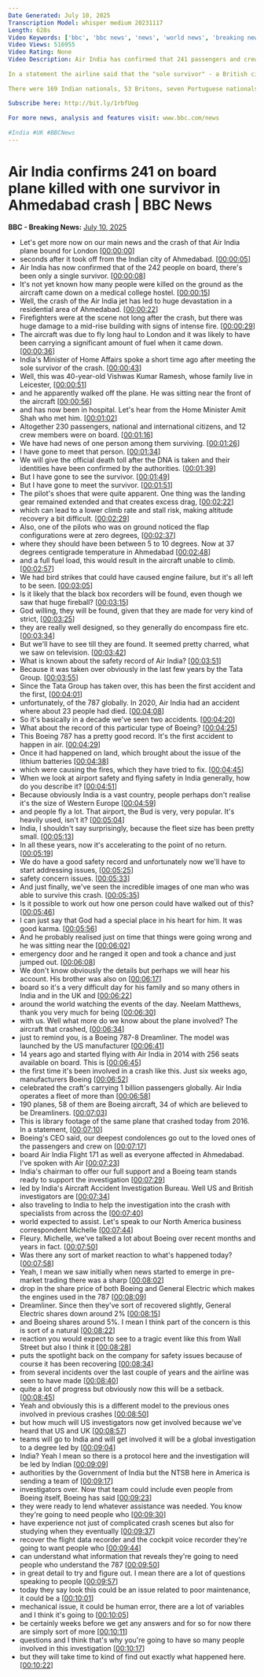 ```yaml
---
Date Generated: July 10, 2025
Transcription Model: whisper medium 20231117
Length: 628s
Video Keywords: ['bbc', 'bbc news', 'news', 'world news', 'breaking news', 'us news', 'world', 'america', 'usa', 'usa news', 'india news', 'India', 'Air India', 'UK', 'Crash', 'Plane crash']
Video Views: 516955
Video Rating: None
Video Description: Air India has confirmed that 241 passengers and crew have died after a London-bound plane crashed shortly after take-off in Ahmedabad, western India.
 
In a statement the airline said that the "sole survivor" - a British citizen - is being treated in hospital.
 
There were 169 Indian nationals, 53 Britons, seven Portuguese nationals and one Canadian on the flight, according to Air India.
 
Subscribe here: http://bit.ly/1rbfUog
 
For more news, analysis and features visit: www.bbc.com/news
 
#India #UK #BBCNews
---
```


# Air India confirms 241 on board plane killed with one survivor in Ahmedabad crash | BBC News
**BBC - Breaking News:** [July 10, 2025](https://www.youtube.com/watch?v=9p4mx2CRzQw)
*  Let's get more now on our main news and the crash of that Air India plane bound for London [[00:00:00](https://www.youtube.com/watch?v=9p4mx2CRzQw&t=0.0s)]
*  seconds after it took off from the Indian city of Ahmedabad. [[00:00:05](https://www.youtube.com/watch?v=9p4mx2CRzQw&t=5.5200000000000005s)]
*  Air India has now confirmed that of the 242 people on board, there's been only a single survivor. [[00:00:08](https://www.youtube.com/watch?v=9p4mx2CRzQw&t=8.56s)]
*  It's not yet known how many people were killed on the ground as the aircraft came down on a medical college hostel. [[00:00:15](https://www.youtube.com/watch?v=9p4mx2CRzQw&t=15.36s)]
*  Well, the crash of the Air India jet has led to huge devastation in a residential area of Ahmedabad. [[00:00:22](https://www.youtube.com/watch?v=9p4mx2CRzQw&t=22.72s)]
*  Firefighters were at the scene not long after the crash, but there was huge damage to a mid-rise building with signs of intense fire. [[00:00:29](https://www.youtube.com/watch?v=9p4mx2CRzQw&t=29.44s)]
*  The aircraft was due to fly long haul to London and it was likely to have been carrying a significant amount of fuel when it came down. [[00:00:36](https://www.youtube.com/watch?v=9p4mx2CRzQw&t=36.480000000000004s)]
*  India's Minister of Home Affairs spoke a short time ago after meeting the sole survivor of the crash. [[00:00:43](https://www.youtube.com/watch?v=9p4mx2CRzQw&t=43.92s)]
*  Well, this was 40-year-old Vishwas Kumar Ramesh, whose family live in Leicester, [[00:00:51](https://www.youtube.com/watch?v=9p4mx2CRzQw&t=51.84s)]
*  and he apparently walked off the plane. He was sitting near the front of the aircraft [[00:00:56](https://www.youtube.com/watch?v=9p4mx2CRzQw&t=56.8s)]
*  and has now been in hospital. Let's hear from the Home Minister Amit Shah who met him. [[00:01:02](https://www.youtube.com/watch?v=9p4mx2CRzQw&t=62.879999999999995s)]
*  Altogether 230 passengers, national and international citizens, and 12 crew members were on board. [[00:01:16](https://www.youtube.com/watch?v=9p4mx2CRzQw&t=76.32s)]
*  We have had news of one person among them surviving. [[00:01:26](https://www.youtube.com/watch?v=9p4mx2CRzQw&t=86.88s)]
*  I have gone to meet that person. [[00:01:34](https://www.youtube.com/watch?v=9p4mx2CRzQw&t=94.32s)]
*  We will give the official death toll after the DNA is taken and their identities have been confirmed by the authorities. [[00:01:39](https://www.youtube.com/watch?v=9p4mx2CRzQw&t=99.6s)]
*  But I have gone to see the survivor. [[00:01:49](https://www.youtube.com/watch?v=9p4mx2CRzQw&t=109.68s)]
*  But I have gone to meet the survivor. [[00:01:51](https://www.youtube.com/watch?v=9p4mx2CRzQw&t=111.36s)]
*  The pilot's shoes that were quite apparent. One thing was the landing gear remained extended and that creates excess drag, [[00:02:22](https://www.youtube.com/watch?v=9p4mx2CRzQw&t=142.0s)]
*  which can lead to a lower climb rate and stall risk, making altitude recovery a bit difficult. [[00:02:29](https://www.youtube.com/watch?v=9p4mx2CRzQw&t=149.28s)]
*  Also, one of the pilots who was on ground noticed the flap configurations were at zero degrees, [[00:02:37](https://www.youtube.com/watch?v=9p4mx2CRzQw&t=157.84s)]
*  where they should have been between 5 to 10 degrees. Now at 37 degrees centigrade temperature in Ahmedabad [[00:02:48](https://www.youtube.com/watch?v=9p4mx2CRzQw&t=168.24s)]
*  and a full fuel load, this would result in the aircraft unable to climb. [[00:02:57](https://www.youtube.com/watch?v=9p4mx2CRzQw&t=177.04000000000002s)]
*  We had bird strikes that could have caused engine failure, but it's all left to be seen. [[00:03:05](https://www.youtube.com/watch?v=9p4mx2CRzQw&t=185.04000000000002s)]
*  Is it likely that the black box recorders will be found, even though we saw that huge fireball? [[00:03:15](https://www.youtube.com/watch?v=9p4mx2CRzQw&t=195.52s)]
*  God willing, they will be found, given that they are made for very kind of strict, [[00:03:25](https://www.youtube.com/watch?v=9p4mx2CRzQw&t=205.12s)]
*  they are really well designed, so they generally do encompass fire etc. [[00:03:34](https://www.youtube.com/watch?v=9p4mx2CRzQw&t=214.16s)]
*  But we'll have to see till they are found. It seemed pretty charred, what we saw on television. [[00:03:42](https://www.youtube.com/watch?v=9p4mx2CRzQw&t=222.4s)]
*  What is known about the safety record of Air India? [[00:03:51](https://www.youtube.com/watch?v=9p4mx2CRzQw&t=231.52s)]
*  Because it was taken over obviously in the last few years by the Tata Group. [[00:03:55](https://www.youtube.com/watch?v=9p4mx2CRzQw&t=235.04000000000002s)]
*  Since the Tata Group has taken over, this has been the first accident and the first, [[00:04:01](https://www.youtube.com/watch?v=9p4mx2CRzQw&t=241.36s)]
*  unfortunately, of the 787 globally. In 2020, Air India had an accident where about 23 people had died. [[00:04:08](https://www.youtube.com/watch?v=9p4mx2CRzQw&t=248.64s)]
*  So it's basically in a decade we've seen two accidents. [[00:04:20](https://www.youtube.com/watch?v=9p4mx2CRzQw&t=260.64s)]
*  What about the record of this particular type of Boeing? [[00:04:25](https://www.youtube.com/watch?v=9p4mx2CRzQw&t=265.84s)]
*  This Boeing 787 has a pretty good record. It's the first accident to happen in air. [[00:04:29](https://www.youtube.com/watch?v=9p4mx2CRzQw&t=269.12s)]
*  Once it had happened on land, which brought about the issue of the lithium batteries [[00:04:38](https://www.youtube.com/watch?v=9p4mx2CRzQw&t=278.0s)]
*  which were causing the fires, which they have tried to fix. [[00:04:45](https://www.youtube.com/watch?v=9p4mx2CRzQw&t=285.44s)]
*  When we look at airport safety and flying safety in India generally, how do you describe it? [[00:04:51](https://www.youtube.com/watch?v=9p4mx2CRzQw&t=291.76s)]
*  Because obviously India is a vast country, people perhaps don't realise it's the size of Western Europe [[00:04:59](https://www.youtube.com/watch?v=9p4mx2CRzQw&t=299.35999999999996s)]
*  and people fly a lot. That airport, the Bud is very, very popular. It's heavily used, isn't it? [[00:05:04](https://www.youtube.com/watch?v=9p4mx2CRzQw&t=304.15999999999997s)]
*  India, I shouldn't say surprisingly, because the fleet size has been pretty small. [[00:05:13](https://www.youtube.com/watch?v=9p4mx2CRzQw&t=313.12s)]
*  In all these years, now it's accelerating to the point of no return. [[00:05:19](https://www.youtube.com/watch?v=9p4mx2CRzQw&t=319.12s)]
*  We do have a good safety record and unfortunately now we'll have to start addressing issues, [[00:05:25](https://www.youtube.com/watch?v=9p4mx2CRzQw&t=325.68s)]
*  safety concern issues. [[00:05:33](https://www.youtube.com/watch?v=9p4mx2CRzQw&t=333.68s)]
*  And just finally, we've seen the incredible images of one man who was able to survive this crash. [[00:05:35](https://www.youtube.com/watch?v=9p4mx2CRzQw&t=335.68s)]
*  Is it possible to work out how one person could have walked out of this? [[00:05:46](https://www.youtube.com/watch?v=9p4mx2CRzQw&t=346.72s)]
*  I can just say that God had a special place in his heart for him. It was good karma. [[00:05:56](https://www.youtube.com/watch?v=9p4mx2CRzQw&t=356.40000000000003s)]
*  And he probably realised just on time that things were going wrong and he was sitting near the [[00:06:02](https://www.youtube.com/watch?v=9p4mx2CRzQw&t=362.56s)]
*  emergency door and he ranged it open and took a chance and just jumped out. [[00:06:08](https://www.youtube.com/watch?v=9p4mx2CRzQw&t=368.8s)]
*  We don't know obviously the details but perhaps we will hear his account. His brother was also on [[00:06:17](https://www.youtube.com/watch?v=9p4mx2CRzQw&t=377.52000000000004s)]
*  board so it's a very difficult day for his family and so many others in India and in the UK and [[00:06:22](https://www.youtube.com/watch?v=9p4mx2CRzQw&t=382.96000000000004s)]
*  around the world watching the events of the day. Neelam Matthews, thank you very much for being [[00:06:30](https://www.youtube.com/watch?v=9p4mx2CRzQw&t=390.40000000000003s)]
*  with us. Well what more do we know about the plane involved? The aircraft that crashed, [[00:06:34](https://www.youtube.com/watch?v=9p4mx2CRzQw&t=394.72s)]
*  just to remind you, is a Boeing 787-8 Dreamliner. The model was launched by the US manufacturer [[00:06:41](https://www.youtube.com/watch?v=9p4mx2CRzQw&t=401.12s)]
*  14 years ago and started flying with Air India in 2014 with 256 seats available on board. This is [[00:06:45](https://www.youtube.com/watch?v=9p4mx2CRzQw&t=405.92s)]
*  the first time it's been involved in a crash like this. Just six weeks ago, manufacturers Boeing [[00:06:52](https://www.youtube.com/watch?v=9p4mx2CRzQw&t=412.96000000000004s)]
*  celebrated the craft's carrying 1 billion passengers globally. Air India operates a fleet of more than [[00:06:58](https://www.youtube.com/watch?v=9p4mx2CRzQw&t=418.16s)]
*  190 planes, 58 of them are Boeing aircraft, 34 of which are believed to be Dreamliners. [[00:07:03](https://www.youtube.com/watch?v=9p4mx2CRzQw&t=423.84s)]
*  This is library footage of the same plane that crashed today from 2016. In a statement, [[00:07:10](https://www.youtube.com/watch?v=9p4mx2CRzQw&t=430.96s)]
*  Boeing's CEO said, our deepest condolences go out to the loved ones of the passengers and crew on [[00:07:17](https://www.youtube.com/watch?v=9p4mx2CRzQw&t=437.76s)]
*  board Air India Flight 171 as well as everyone affected in Ahmedabad. I've spoken with Air [[00:07:23](https://www.youtube.com/watch?v=9p4mx2CRzQw&t=443.52s)]
*  India's chairman to offer our full support and a Boeing team stands ready to support the investigation [[00:07:29](https://www.youtube.com/watch?v=9p4mx2CRzQw&t=449.28s)]
*  led by India's Aircraft Accident Investigation Bureau. Well US and British investigators are [[00:07:34](https://www.youtube.com/watch?v=9p4mx2CRzQw&t=454.88s)]
*  also traveling to India to help the investigation into the crash with specialists from across the [[00:07:40](https://www.youtube.com/watch?v=9p4mx2CRzQw&t=460.08s)]
*  world expected to assist. Let's speak to our North America business correspondent Michelle [[00:07:44](https://www.youtube.com/watch?v=9p4mx2CRzQw&t=464.64s)]
*  Fleury. Michelle, we've talked a lot about Boeing over recent months and years in fact. [[00:07:50](https://www.youtube.com/watch?v=9p4mx2CRzQw&t=470.4s)]
*  Was there any sort of market reaction to what's happened today? [[00:07:58](https://www.youtube.com/watch?v=9p4mx2CRzQw&t=478.24s)]
*  Yeah, I mean we saw initially when news started to emerge in pre-market trading there was a sharp [[00:08:02](https://www.youtube.com/watch?v=9p4mx2CRzQw&t=482.72s)]
*  drop in the share price of both Boeing and General Electric which makes the engines used in the 787 [[00:08:09](https://www.youtube.com/watch?v=9p4mx2CRzQw&t=489.12s)]
*  Dreamliner. Since then they've sort of recovered slightly, General Electric shares down around 2% [[00:08:15](https://www.youtube.com/watch?v=9p4mx2CRzQw&t=495.6s)]
*  and Boeing shares around 5%. I mean I think part of the concern is this is sort of a natural [[00:08:22](https://www.youtube.com/watch?v=9p4mx2CRzQw&t=502.48s)]
*  reaction you would expect to see to a tragic event like this from Wall Street but also I think it [[00:08:28](https://www.youtube.com/watch?v=9p4mx2CRzQw&t=508.0s)]
*  puts the spotlight back on the company for safety issues because of course it has been recovering [[00:08:34](https://www.youtube.com/watch?v=9p4mx2CRzQw&t=514.24s)]
*  from several incidents over the last couple of years and the airline was seen to have made [[00:08:40](https://www.youtube.com/watch?v=9p4mx2CRzQw&t=520.4s)]
*  quite a lot of progress but obviously now this will be a setback. [[00:08:45](https://www.youtube.com/watch?v=9p4mx2CRzQw&t=525.68s)]
*  Yeah and obviously this is a different model to the previous ones involved in previous crashes [[00:08:50](https://www.youtube.com/watch?v=9p4mx2CRzQw&t=530.4s)]
*  but how much will US investigators now get involved because we've heard that US and UK [[00:08:57](https://www.youtube.com/watch?v=9p4mx2CRzQw&t=537.8399999999999s)]
*  teams will go to India and will get involved it will be a global investigation to a degree led by [[00:09:04](https://www.youtube.com/watch?v=9p4mx2CRzQw&t=544.64s)]
*  India? Yeah I mean so there is a protocol here and the investigation will be led by Indian [[00:09:09](https://www.youtube.com/watch?v=9p4mx2CRzQw&t=549.52s)]
*  authorities by the Government of India but the NTSB here in America is sending a team of [[00:09:17](https://www.youtube.com/watch?v=9p4mx2CRzQw&t=557.52s)]
*  investigators over. Now that team could include even people from Boeing itself, Boeing has said [[00:09:23](https://www.youtube.com/watch?v=9p4mx2CRzQw&t=563.4399999999999s)]
*  they were ready to lend whatever assistance was needed. You know they're going to need people who [[00:09:30](https://www.youtube.com/watch?v=9p4mx2CRzQw&t=570.88s)]
*  have experience not just of complicated crash scenes but also for studying when they eventually [[00:09:37](https://www.youtube.com/watch?v=9p4mx2CRzQw&t=577.2s)]
*  recover the flight data recorder and the cockpit voice recorder they're going to want people who [[00:09:44](https://www.youtube.com/watch?v=9p4mx2CRzQw&t=584.72s)]
*  can understand what information that reveals they're going to need people who understand the 787 [[00:09:50](https://www.youtube.com/watch?v=9p4mx2CRzQw&t=590.96s)]
*  in great detail to try and figure out. I mean there are a lot of questions speaking to people [[00:09:57](https://www.youtube.com/watch?v=9p4mx2CRzQw&t=597.2s)]
*  today they say look this could be an issue related to poor maintenance, it could be a [[00:10:01](https://www.youtube.com/watch?v=9p4mx2CRzQw&t=601.6s)]
*  mechanical issue, it could be human error, there are a lot of variables and I think it's going to [[00:10:05](https://www.youtube.com/watch?v=9p4mx2CRzQw&t=605.44s)]
*  be certainly weeks before we get any answers and for so for now there are simply sort of more [[00:10:11](https://www.youtube.com/watch?v=9p4mx2CRzQw&t=611.12s)]
*  questions and I think that's why you're going to have so many people involved in this investigation [[00:10:17](https://www.youtube.com/watch?v=9p4mx2CRzQw&t=617.12s)]
*  but they will take time to kind of find out exactly what happened here. [[00:10:22](https://www.youtube.com/watch?v=9p4mx2CRzQw&t=622.96s)]
